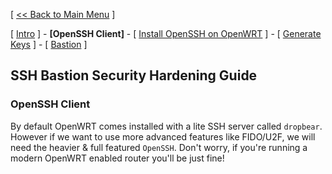 [ [<< Back to Main Menu](https://github.com/seth586/guides/blob/master/README.md) ]

[ [Intro](README.md) ] - **[OpenSSH Client]** - [ [Install OpenSSH on OpenWRT](2_install_openssh.md) ] - [ [Generate Keys](3_keys.md) ] - [ [Bastion](4_bastion.md) ]

## SSH Bastion Security Hardening Guide
### OpenSSH Client
By default OpenWRT comes installed with a lite SSH server called `dropbear`. However if we want to use more advanced features like FIDO/U2F, we will need the heavier & full featured `OpenSSH`. Don't worry, if you're running a modern OpenWRT enabled router you'll be just fine!
